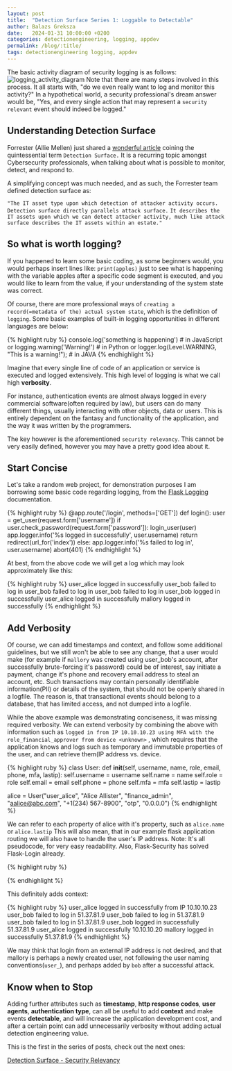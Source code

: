 ```yaml
---
layout: post
title:  "Detection Surface Series 1: Loggable to Detectable"
author: Balazs Greksza
date:   2024-01-31 10:00:00 +0200
categories: detectionengineering, logging, appdev
permalink: /blog/:title/
tags: detectionengineering logging, appdev
---
```


The basic activity diagram of security logging is as follows:
![logging_activity_diagram]({{urlimg}}/assets/img/logging_activity_diagram.jpg)
Note that there are many steps involved in this process. It all starts with, "do we even really want to log and monitor this activity?"
In a hypothetical world, a security professional's dream answer would be, "Yes, and every single action that may represent a `security relevant` event should indeed be logged."

Understanding Detection Surface
--------------------

Forrester (Allie Mellen) just shared a [wonderful article](https://www.forrester.com/blogs/introducing-detection-surface-the-cybersecurity-defense-that-parallels-attack-surface/) coining the quintessential term `Detection Surface.` It is a recurring topic amongst Cybersecurity professionals, when talking about what is possible to monitor, detect, and respond to.

A simplifying concept was much needed, and as such, the Forrester team defined detection surface as:

`"The IT asset type upon which detection of attacker activity occurs.`
`Detection surface directly parallels attack surface.`
`It describes the IT assets upon which we can detect attacker activity, much like attack surface describes the IT assets within an estate."`

So what is worth logging?
--------------------

If you happened to learn some basic coding, as some beginners would, you would perhaps insert lines like:
`print(apples)` just to see what is happening with the variable apples after a specific code segment is executed, and you would like to learn from the value, if your understanding of the system state was correct.

Of course, there are more professional ways of `creating a record(=metadata of the) actual system state`, which is the definition of `logging`. Some basic examples of built-in logging opportunities in different languages are below:

{% highlight ruby %}
console.log('something is happening')			# in JavaScript or 
logging.warning('Warning!') 				# in Python or 
logger.log(Level.WARNING, "This is a warning!"); 	# in JAVA
{% endhighlight %}

Imagine that every single line of code of an application or service is executed and logged extensively. This high level of logging is what we call high **verbosity**.

For instance, authentication events are almost always logged in every commercial software(often required by law), but users can do many different things, usually interacting with other objects, data or users. This is entirely dependent on the fantasy and functionality of the application, and the way it was written by the programmers.

The key however is the aforementioned `security relevancy`. This cannot be very easily defined, however you may have a pretty good idea about it.


Start Concise
--------------------

Let's take a random web project, for demonstration purposes I am borrowing some basic code regarding logging, from the [Flask Logging](https://flask.palletsprojects.com/en/2.3.x/logging/) documentation.

{% highlight ruby %}
@app.route('/login', methods=['GET'])
def login():
    user = get_user(request.form['username'])
    if user.check_password(request.form['password']):
        login_user(user)
        app.logger.info('%s logged in successfully', user.username)
        return redirect(url_for('index'))
    else:
        app.logger.info('%s failed to log in', user.username)
        abort(401)
{% endhighlight %}

At best, from the above code we will get a log which may look approximately like this:

{% highlight ruby %}
user_alice logged in successfully
user_bob failed to log in
user_bob failed to log in
user_bob failed to log in
user_bob logged in successfully
user_alice logged in successfully
mallory logged in successfully
{% endhighlight %}


Add Verbosity
--------------------

Of course, we can add timestamps and context, and follow some additional guidelines, but we still won't be able to see any change, that a user would make (for example if `mallory` was created using user_bob's account, after successfully brute-forcing it's password) could be of interest, say initiate a payment, change it's phone and recovery email address to steal an account, etc.
Such transactions may contain personally identifiable information(PII) or details of the system, that should not be openly shared in a logfile. The reason is, that transactional events should belong to a database, that has limited access, and not dumped into a logfile. 

While the above example was demonstrating conciseness, it was missing required verbosity. We can extend verbosity by combining the above with information such as `logged in from IP 10.10.10.23 using MFA with the role_financial_approver from device <unknown>` , which requires that the application knows and logs such as temporary and immutable properties of the user, and can retrieve them(IP address vs. <unknown> device. 

{% highlight ruby %}
class User:
  def __init__(self, username, name, role, email, phone, mfa, lastip):
    self.username = username
    self.name = name
    self.role = role
    self.email = email
    self.phone = phone
    self.mfa = mfa
    self.lastip = lastip

alice = User("user_alice", "Alice Allister", "finance_admin", "aalice@abc.com", "+1(234) 567-8900", "otp", "0.0.0.0")
{% endhighlight %}

We can refer to each property of alice with it's property, such as `alice.name` or `alice.lastip`
This will also mean, that in our example flask application routing we will also have to handle the user's IP address. Note: It's all pseudocode, for very easy readability. Also, Flask-Security has solved Flask-Login already.

{% highlight ruby %}

{% endhighlight %}

This definitely adds context:

{% highlight ruby %}
user_alice logged in successfully from IP 10.10.10.23
user_bob failed to log in 51.37.81.9
user_bob failed to log in 51.37.81.9
user_bob failed to log in 51.37.81.9
user_bob logged in successfully 51.37.81.9
user_alice logged in successfully 10.10.10.20
mallory logged in successfully 51.37.81.9
{% endhighlight %}

We may think that login from an external IP address is not desired, and that mallory is perhaps a newly created user, not following the user naming conventions(`user_`), and perhaps added by `bob` after a successful attack.

Know when to Stop
--------------------
Adding further attributes such as **timestamp**, **http response codes**, **user agents**, **authentication type**, can all be useful to add **context** and make events **detectable**, and will increase the application development cost, and after a certain point can add unnecessarily verbosity without adding actual detection engineering value.

This is the first in the series of posts, check out the next ones:

[Detection Surface - Security Relevancy](https://inverze.io/blog/detection-surface-series-security-relevancy/)

